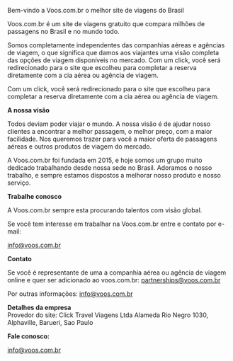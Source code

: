 Bem-vindo a Voos.com.br o melhor site de viagens do Brasil

Voos.com.br é um site de viagens gratuito que compara milhões de passagens no Brasil e no mundo todo.

Somos completamente independentes das companhias aéreas e agências de viagem, o que significa que damos aos viajantes uma visão completa das opções de viagem disponíveis no mercado. Com um click, você será redirecionado para o site que escolheu para completar a reserva diretamente com a cia aérea ou agência de viagem.

Com um click, você será redirecionado para o site que escolheu para completar a reserva diretamente com a cia aérea ou agência de viagem.

**A nossa visão**

Todos deviam poder viajar o mundo. A nossa visão é de ajudar nosso clientes a encontrar a melhor passagem, o melhor preço, com a maior facilidade. Nos queremos trazer para você a maior oferta de passagens aéreas e outros produtos de viagem do mercado.

A Voos.com.br foi fundada em 2015, e hoje somos um grupo muito dedicado trabalhando desde nossa sede no Brasil. Adoramos o nosso trabalho, e sempre estamos dispostos a melhorar nosso produto e nosso serviço.

**Trabalhe conosco**

A Voos.com.br sempre esta procurando talentos com visão global.

Se você tem interesse em trabalhar na Voos.com.br entre e contato por e-mail:

[info@voos.com.br](mailto:info@voos.com.br)  

**Contato**

Se você é representante de uma a companhia aérea ou agência de viagem online e quer ser adicionado ao voos.com.br: [partnerships@voos.com.br](mailto:partnerships@voos.com.br)

Por outras informações: [info@voos.com.br](mailto:info@voos.com.br)

**Detalhes da empresa**  
Provedor do site: Click Travel Viagens Ltda Alameda Rio Negro 1030, Alphaville, Barueri, Sao Paulo

**Fale conosco:**

[info@voos.com.br](mailto:info@voos.com.br)